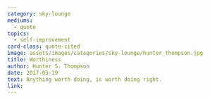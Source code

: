 ```yaml
---
category: sky-lounge
mediums:
  - quote
topics:
  - self-improvement
card-class: quote-cited
image: assets/images/categories/sky-lounge/hunter_thompson.jpg
title: Worthiness
author: Hunter S. Thompson
date: 2017-03-19
text: Anything worth doing, is worth doing right.
link:
---
```

